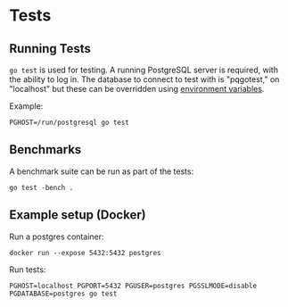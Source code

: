 # Tests

## Running Tests

`go test` is used for testing. A running PostgreSQL server is required, with the
ability to log in. The database to connect to test with is "pqgotest," on
"localhost" but these can be overridden using
[environment variables](https://www.postgresql.org/docs/9.3/static/libpq-envars.html).

Example:

    PGHOST=/run/postgresql go test

## Benchmarks

A benchmark suite can be run as part of the tests:

    go test -bench .

## Example setup (Docker)

Run a postgres container:

    docker run --expose 5432:5432 postgres

Run tests:

    PGHOST=localhost PGPORT=5432 PGUSER=postgres PGSSLMODE=disable PGDATABASE=postgres go test
